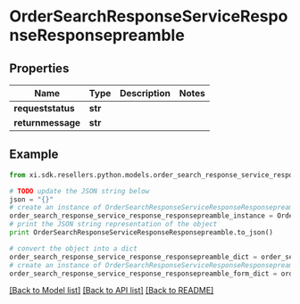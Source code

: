 # OrderSearchResponseServiceResponseResponsepreamble


## Properties

Name | Type | Description | Notes
------------ | ------------- | ------------- | -------------
**requeststatus** | **str** |  | 
**returnmessage** | **str** |  | 

## Example

```python
from xi.sdk.resellers.python.models.order_search_response_service_response_responsepreamble import OrderSearchResponseServiceResponseResponsepreamble

# TODO update the JSON string below
json = "{}"
# create an instance of OrderSearchResponseServiceResponseResponsepreamble from a JSON string
order_search_response_service_response_responsepreamble_instance = OrderSearchResponseServiceResponseResponsepreamble.from_json(json)
# print the JSON string representation of the object
print OrderSearchResponseServiceResponseResponsepreamble.to_json()

# convert the object into a dict
order_search_response_service_response_responsepreamble_dict = order_search_response_service_response_responsepreamble_instance.to_dict()
# create an instance of OrderSearchResponseServiceResponseResponsepreamble from a dict
order_search_response_service_response_responsepreamble_form_dict = order_search_response_service_response_responsepreamble.from_dict(order_search_response_service_response_responsepreamble_dict)
```
[[Back to Model list]](../README.md#documentation-for-models) [[Back to API list]](../README.md#documentation-for-api-endpoints) [[Back to README]](../README.md)


